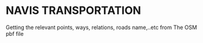 NAVIS TRANSPORTATION
===========

Getting the relevant points, ways, relations,  roads name,..etc from The OSM pbf file
